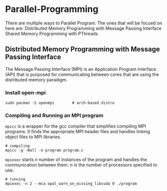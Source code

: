 # Parallel-Programming
There are multiple ways to Parallel Program. The ones that will be focued on
here are: Distributed Memory Programming with Message Passing Interface Shared
Memory Programming with PThreads

## Distributed Memory Programming with Message Passing Interface
The Message Passing Interface (MPI) is an Application Program Interface (API)
that is purposed for communicating between cores that are using the distributed
memory paradigm.


### Install open-mpi

```
sudo pacman -S openmpi        # arch-based distro
```


### Compiling and Running an MPI program
`mpicc` is a wrapper for the gcc compiler that simplifies compiling MPI 
programs. It finds the appropriate MPI header files and handles linking object
files to MPI libraries.

```
# compiling
mpicc -g -Wall -o program program.c
```

`mpiexec` starts *n* number of instances of the program and handles the
communication between them. *n* is the number of processors specified to use.

```
# running
mpiexec -n 2 --mca opal_warn_on_missing_libcuda 0 ./program
```

